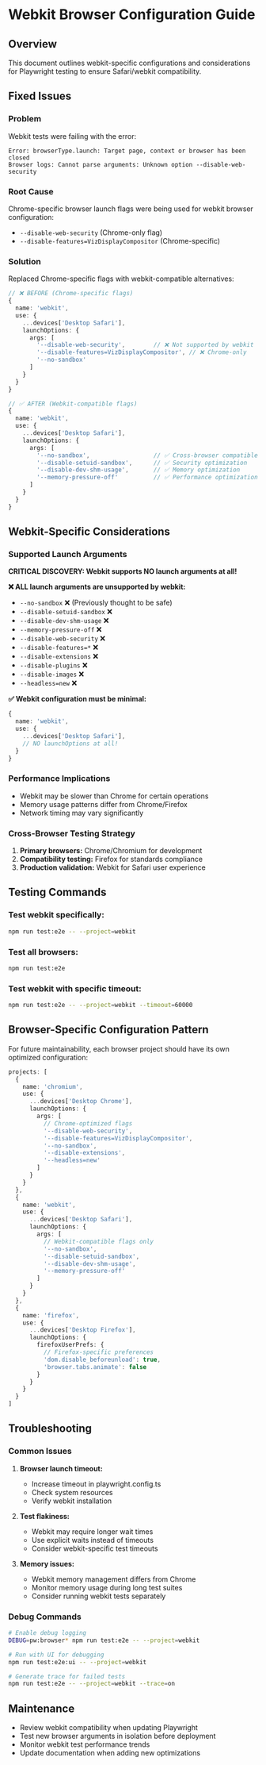 # Webkit Browser Configuration Guide

## Overview
This document outlines webkit-specific configurations and considerations for Playwright testing to ensure Safari/webkit compatibility.

## Fixed Issues

### Problem
Webkit tests were failing with the error:
```
Error: browserType.launch: Target page, context or browser has been closed
Browser logs: Cannot parse arguments: Unknown option --disable-web-security
```

### Root Cause
Chrome-specific browser launch flags were being used for webkit browser configuration:
- `--disable-web-security` (Chrome-only flag)
- `--disable-features=VizDisplayCompositor` (Chrome-specific)

### Solution
Replaced Chrome-specific flags with webkit-compatible alternatives:

```typescript
// ❌ BEFORE (Chrome-specific flags)
{
  name: 'webkit',
  use: {
    ...devices['Desktop Safari'],
    launchOptions: {
      args: [
        '--disable-web-security',        // ❌ Not supported by webkit
        '--disable-features=VizDisplayCompositor', // ❌ Chrome-only
        '--no-sandbox'
      ]
    }
  }
}

// ✅ AFTER (Webkit-compatible flags)
{
  name: 'webkit',
  use: {
    ...devices['Desktop Safari'],
    launchOptions: {
      args: [
        '--no-sandbox',                  // ✅ Cross-browser compatible
        '--disable-setuid-sandbox',      // ✅ Security optimization
        '--disable-dev-shm-usage',       // ✅ Memory optimization
        '--memory-pressure-off'          // ✅ Performance optimization
      ]
    }
  }
}
```

## Webkit-Specific Considerations

### Supported Launch Arguments
**CRITICAL DISCOVERY: Webkit supports NO launch arguments at all!**

**❌ ALL launch arguments are unsupported by webkit:**
- `--no-sandbox` ❌ (Previously thought to be safe)
- `--disable-setuid-sandbox` ❌
- `--disable-dev-shm-usage` ❌
- `--memory-pressure-off` ❌
- `--disable-web-security` ❌
- `--disable-features=*` ❌
- `--disable-extensions` ❌
- `--disable-plugins` ❌
- `--disable-images` ❌
- `--headless=new` ❌

**✅ Webkit configuration must be minimal:**
```typescript
{
  name: 'webkit',
  use: {
    ...devices['Desktop Safari'],
    // NO launchOptions at all!
  }
}
```

### Performance Implications
- Webkit may be slower than Chrome for certain operations
- Memory usage patterns differ from Chrome/Firefox
- Network timing may vary significantly

### Cross-Browser Testing Strategy
1. **Primary browsers:** Chrome/Chromium for development
2. **Compatibility testing:** Firefox for standards compliance
3. **Production validation:** Webkit for Safari user experience

## Testing Commands

### Test webkit specifically:
```bash
npm run test:e2e -- --project=webkit
```

### Test all browsers:
```bash
npm run test:e2e
```

### Test webkit with specific timeout:
```bash
npm run test:e2e -- --project=webkit --timeout=60000
```

## Browser-Specific Configuration Pattern

For future maintainability, each browser project should have its own optimized configuration:

```typescript
projects: [
  {
    name: 'chromium',
    use: {
      ...devices['Desktop Chrome'],
      launchOptions: {
        args: [
          // Chrome-optimized flags
          '--disable-web-security',
          '--disable-features=VizDisplayCompositor',
          '--no-sandbox',
          '--disable-extensions',
          '--headless=new'
        ]
      }
    }
  },
  {
    name: 'webkit',
    use: {
      ...devices['Desktop Safari'],
      launchOptions: {
        args: [
          // Webkit-compatible flags only
          '--no-sandbox',
          '--disable-setuid-sandbox',
          '--disable-dev-shm-usage',
          '--memory-pressure-off'
        ]
      }
    }
  },
  {
    name: 'firefox',
    use: {
      ...devices['Desktop Firefox'],
      launchOptions: {
        firefoxUserPrefs: {
          // Firefox-specific preferences
          'dom.disable_beforeunload': true,
          'browser.tabs.animate': false
        }
      }
    }
  }
]
```

## Troubleshooting

### Common Issues

1. **Browser launch timeout:**
   - Increase timeout in playwright.config.ts
   - Check system resources
   - Verify webkit installation

2. **Test flakiness:**
   - Webkit may require longer wait times
   - Use explicit waits instead of timeouts
   - Consider webkit-specific test timeouts

3. **Memory issues:**
   - Webkit memory management differs from Chrome
   - Monitor memory usage during long test suites
   - Consider running webkit tests separately

### Debug Commands
```bash
# Enable debug logging
DEBUG=pw:browser* npm run test:e2e -- --project=webkit

# Run with UI for debugging
npm run test:e2e:ui -- --project=webkit

# Generate trace for failed tests
npm run test:e2e -- --project=webkit --trace=on
```

## Maintenance

- Review webkit compatibility when updating Playwright
- Test new browser arguments in isolation before deployment
- Monitor webkit test performance trends
- Update documentation when adding new optimizations